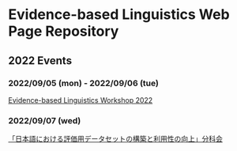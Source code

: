 # Evidence-based Linguistics Web Page Repository

## 2022 Events
### 2022/09/05 (mon) - 2022/09/06 (tue)
[Evidence-based Linguistics Workshop 2022](ELW2022/index.md)

### 2022/09/07 (wed)
[「日本語における評価用データセットの構築と利用性の向上」分科会](ELW2022/JED.md)


